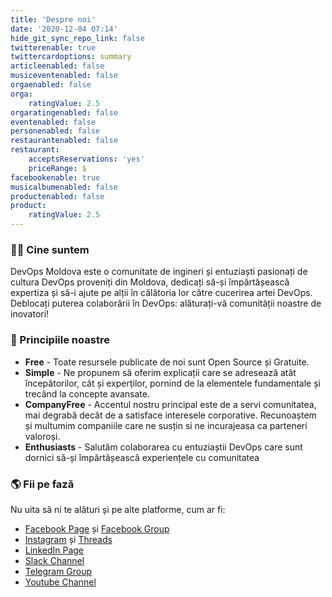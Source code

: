 ```yaml
---
title: 'Despre noi'
date: '2020-12-04 07:14'
hide_git_sync_repo_link: false
twitterenable: true
twittercardoptions: summary
articleenabled: false
musiceventenabled: false
orgaenabled: false
orga:
    ratingValue: 2.5
orgaratingenabled: false
eventenabled: false
personenabled: false
restaurantenabled: false
restaurant:
    acceptsReservations: 'yes'
    priceRange: $
facebookenable: true
musicalbumenabled: false
productenabled: false
product:
    ratingValue: 2.5
---
```


### 🙋‍♀️ Cine suntem

DevOps Moldova este o comunitate de ingineri și entuziaști pasionați de cultura DevOps proveniți din Moldova, dedicați să-și împărtășească expertiza și să-i ajute pe alții în călătoria lor către cucerirea artei DevOps. Deblocați puterea colaborării în DevOps: alăturați-vă comunității noastre de inovatori!

### 🍿 Principiile noastre

- **Free** - Toate resursele publicate de noi sunt Open Source și Gratuite.
- **Simple** - Ne propunem să oferim explicații care se adresează atât începătorilor, cât și experților, pornind de la elementele fundamentale și trecând la concepte avansate.
- **CompanyFree** - Accentul nostru principal este de a servi comunitatea, mai degrabă decât de a satisface interesele corporative. Recunoaștem și multumim companiile care ne susțin si ne incurajeasa ca parteneri valoroși.
- **Enthusiasts** - Salutăm colaborarea cu entuziaștii DevOps care sunt dornici să-și împărtășească experiențele cu comunitatea

### 🌎 Fii pe fază

Nu uita să ni te alături și pe alte platforme, cum ar fi:
* [Facebook Page](https://www.facebook.com/devops.md/) și [Facebook Group](https://www.facebook.com/groups/devops.md/)
* [Instagram](https://www.instagram.com/devops.md) și [Threads](https://www.threads.net/@devops.md)
* [LinkedIn Page](https://www.linkedin.com/company/devops-moldova/)
* [Slack Channel](https://join.slack.com/t/devopsmd/shared_invite/zt-4ohkqths-get_wPjSSrYgTtIybwez0g)
* [Telegram Group](https://t.me/devops_moldova)
* [Youtube Channel](https://www.youtube.com/@DevopsCommunityMoldova)